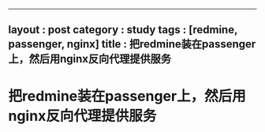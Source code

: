 
---
layout : post
category : study
tags : [redmine, passenger, nginx]
title : 把redmine装在passenger上，然后用nginx反向代理提供服务
---

# 把redmine装在passenger上，然后用nginx反向代理提供服务

<script src="https://gist.github.com/samrain/0a06fd69e93994a19dec.js"></script>
